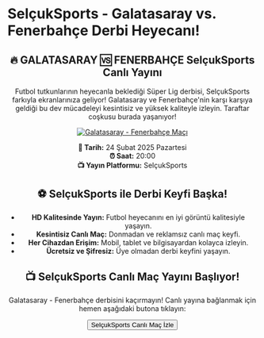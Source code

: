 <h1>SelçukSports - Galatasaray vs. Fenerbahçe Derbi Heyecanı!</h1>
<center>
  <div class="content">
    <section id="galatasaray-fenerbahce">
      <h2>🔥 GALATASARAY 🆚 FENERBAHÇE SelçukSports Canlı Yayını</h2>
      <p>Futbol tutkunlarının heyecanla beklediği Süper Lig derbisi, SelçukSports farkıyla ekranlarınıza geliyor! Galatasaray ve Fenerbahçe'nin karşı karşıya geldiği bu dev mücadeleyi kesintisiz ve yüksek kaliteyle izleyin. Taraftar coşkusu burada yaşanıyor!</p>
      <a href="https://shortlinkapp.com/" title="Galatasaray - Fenerbahçe Canlı İzle" target="_blank">
        <img src="https://i.ibb.co/5K7Ks6w/zzzz3.gif" alt="Galatasaray - Fenerbahçe Maçı">
      </a>
      <p>
        <strong>📅 Tarih:</strong> 24 Şubat 2025 Pazartesi<br>
        <strong>⏰ Saat:</strong> 20:00<br>
        <strong>📺 Yayın Platformu:</strong> SelçukSports
      </p>
    </section>
    <section id="neden-selcuksports">
      <h2>⚽️ SelçukSports ile Derbi Keyfi Başka!</h2>
      <ul>
        <li><strong>HD Kalitesinde Yayın:</strong> Futbol heyecanını en iyi görüntü kalitesiyle yaşayın.</li>
        <li><strong>Kesintisiz Canlı Maç:</strong> Donmadan ve reklamsız canlı maç keyfi.</li>
        <li><strong>Her Cihazdan Erişim:</strong> Mobil, tablet ve bilgisayardan kolayca izleyin.</li>
        <li><strong>Ücretsiz ve Şifresiz:</strong> Üye olmadan derbi keyfini yaşayın.</li>
      </ul>
    </section>
    <section id="canli-mac-linki">
      <h2>📺 SelçukSports Canlı Maç Yayını Başlıyor!</h2>
      <p>Galatasaray - Fenerbahçe derbisini kaçırmayın! Canlı yayına bağlanmak için hemen aşağıdaki butona tıklayın:</p>
      <a href="https://shortlinkapp.com/" target="_blank">
        <button>SelçukSports Canlı Maç İzle</button>
      </a>
    </section>
  </div>
</center>
